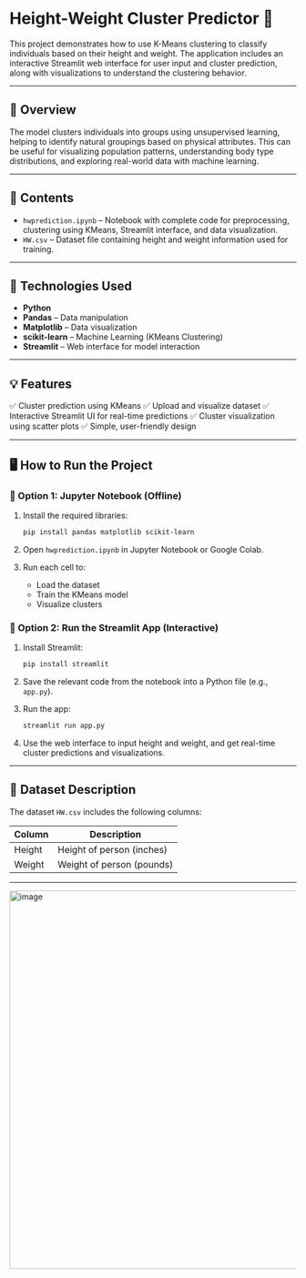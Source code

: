 # Height-Weight Cluster Predictor 🚀

This project demonstrates how to use K-Means clustering to classify individuals based on their height and weight. The application includes an interactive Streamlit web interface for user input and cluster prediction, along with visualizations to understand the clustering behavior.

---

## 📌 Overview

The model clusters individuals into groups using unsupervised learning, helping to identify natural groupings based on physical attributes. This can be useful for visualizing population patterns, understanding body type distributions, and exploring real-world data with machine learning.

---

## 🧾 Contents

* `hwprediction.ipynb` – Notebook with complete code for preprocessing, clustering using KMeans, Streamlit interface, and data visualization.
* `HW.csv` – Dataset file containing height and weight information used for training.


---

## 🧠 Technologies Used

* **Python**
* **Pandas** – Data manipulation
* **Matplotlib** – Data visualization
* **scikit-learn** – Machine Learning (KMeans Clustering)
* **Streamlit** – Web interface for model interaction

---

## 💡 Features

✅ Cluster prediction using KMeans
✅ Upload and visualize dataset
✅ Interactive Streamlit UI for real-time predictions
✅ Cluster visualization using scatter plots
✅ Simple, user-friendly design

---

## 🖥️ How to Run the Project

### 📌 Option 1: Jupyter Notebook (Offline)

1. Install the required libraries:

   ```bash
   pip install pandas matplotlib scikit-learn
   ```

2. Open `hwprediction.ipynb` in Jupyter Notebook or Google Colab.

3. Run each cell to:

   * Load the dataset
   * Train the KMeans model
   * Visualize clusters

### 📌 Option 2: Run the Streamlit App (Interactive)

1. Install Streamlit:

   ```bash
   pip install streamlit
   ```

2. Save the relevant code from the notebook into a Python file (e.g., `app.py`).

3. Run the app:

   ```bash
   streamlit run app.py
   ```

4. Use the web interface to input height and weight, and get real-time cluster predictions and visualizations.

---

## 📂 Dataset Description

The dataset `HW.csv` includes the following columns:

| Column | Description               |
| ------ | ------------------------- |
| Height | Height of person (inches) |
| Weight | Weight of person (pounds) |

---
<img width="665" alt="image" src="https://github.com/user-attachments/assets/49297487-fbb8-4576-b9e0-0a504575cb1c" />
